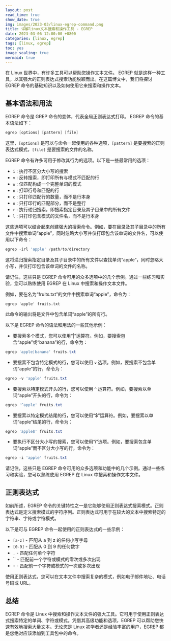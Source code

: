 ```yaml
---
layout: post
read_time: true
show_date: true
img: images/2023-03/linux-egrep-command.png
title: 详解linux文本搜索和操作工具 - EGREP
date: 2023-03-06 12:00:00 +0800
categories: [linux, egrep]
tags: [linux, egrep]
toc: yes
image_scaling: true
mermaid: true
---
```


在 Linux 世界中，有许多工具可以帮助您操作文本文件。 EGREP 就是这样一种工具，以其强大的正则表达式搜索功能脱颖而出。在这篇博文中，我们将探讨 EGREP 命令的基础知识以及如何使用它来搜索和操作文本。

## 基本语法和用法

EGREP 命令是 GREP 命令的变体，代表全局正则表达式打印。 EGREP 命令的基本语法如下：
```powershell
egrep [options] [pattern] [file]
```

这里，`[options]` 是可以与命令一起使用的各种选项，`[pattern]` 是要搜索的正则表达式模式，`[file]` 是要搜索的文件的名称。

EGREP 命令有许多可用于修改其行为的选项。以下是一些最常用的选项：

- `i` : 执行不区分大小写的搜索
- `v` : 反转搜索，即打印所有与模式不匹配的行
- `w` : 仅匹配构成一个完整单词的模式
- `n` : 打印行号和匹配的行
- `c` : 只打印匹配行的数量，而不是行本身
- `o` : 只打印行的匹配部分，而不是整行
- `r` : 执行递归搜索，即搜索指定目录及其子目录中的所有文件
- `l` : 只打印包含模式的文件名，而不是行本身


这些选项可以结合起来创建强大的搜索命令。例如，要在目录及其子目录中的所有文件中搜索单词“apple”，同时忽略大小写并仅打印包含该单词的文件名，可以使用以下命令：

```powershell
egrep -irl 'apple' /path/to/directory
```
这将递归搜索指定目录及其子目录中的所有文件以查找单词“apple”，同时忽略大小写，并仅打印包含该单词的文件的名称。

请记住，这些只是 EGREP 命令可用的众多选项中的几个示例。通过一些练习和实验，您可以熟练使用 EGREP 在 Linux 中搜索和操作文本文件。

例如，要在名为“fruits.txt”的文件中搜索单词“apple”，命令为：

```powershell-interactive
egrep 'apple' fruits.txt
```

此命令的输出将是文件中包含单词“apple”的所有行。

以下是 EGREP 命令的语法和用法的一些其他示例：

- 要搜索多个模式，您可以使用“|”运算符。例如，要搜索包含“apple”或“banana”的行，命令为：

```powershell
egrep 'apple|banana' fruits.txt
```

- 要搜索不包含特定模式的行，您可以使用 `v` 选项。例如，要搜索不包含单词“apple”的行，命令为：

```powershell
egrep -v 'apple' fruits.txt
```

- 要搜索以特定模式开头的行，您可以使用 `^` 运算符。例如，要搜索以单词“apple”开头的行，命令为：

```powershell
egrep '^apple' fruits.txt
```

- 要搜索以特定模式结尾的行，您可以使用“$”运算符。例如，要搜索以单词“apple”结尾的行，命令为：

```powershell
egrep 'apple$' fruits.txt
```

- 要执行不区分大小写的搜索，您可以使用“i”选项。例如，要搜索包含单词“apple”而不区分大小写的行，命令为：

```powershell
egrep -i 'apple' fruits.txt
```

请记住，这些只是 EGREP 命令可用的众多选项和功能中的几个示例。通过一些练习和实验，您可以熟练使用 EGREP 在 Linux 中搜索和操作文本文件。

## 正则表达式

如前所述，EGREP 命令的关键特性之一是它能够使用正则表达式搜索模式。正则表达式是定义搜索模式的字符序列。正则表达式可用于在较大的文本中搜索特定的字符串、字符或字符模式。

以下是可与 EGREP 命令一起使用的正则表达式的一些示例：

- `[a-z]` - 匹配从 a 到 z 的任何小写字母
- `[0-9]` - 匹配从 0 到 9 的任何数字
- `.` - 匹配任何单个字符
- `` - 匹配前一个字符或模式的零次或多次出现
- `+` - 匹配前一个字符或模式的一次或多次出现

使用正则表达式，您可以在文本文件中搜索复杂的模式，例如电子邮件地址、电话号码或 URL。

## 总结

EGREP 命令是 Linux 中搜索和操作文本文件的强大工具。它可用于使用正则表达式搜索特定的单词、字符或模式。凭借其高级功能和选项，EGREP 可以帮助您快速有效地搜索大量文本。无论您是 Linux 初学者还是经验丰富的用户，EGREP 都是您绝对应该添加到工具包中的命令。
